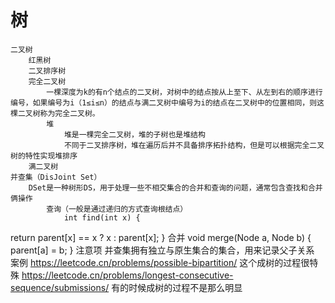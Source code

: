 # 树
	二叉树
		红黑树
		二叉排序树
		完全二叉树
			一棵深度为k的有n个结点的二叉树，对树中的结点按从上至下、从左到右的顺序进行编号，如果编号为i（1≤i≤n）的结点与满二叉树中编号为i的结点在二叉树中的位置相同，则这棵二叉树称为完全二叉树。
			堆
				堆是一棵完全二叉树，堆的子树也是堆结构
				不同于二叉排序树，堆在遍历后并不具备排序拓扑结构，但是可以根据完全二叉树的特性实现堆排序
		满二叉树
	并查集（DisJoint Set）
		DSet是一种树形DS，用于处理一些不相交集合的合并和查询的问题，通常包含查找和合并俩操作
			查询（一般是通过递归的方式查询根结点）
				int find(int x) {
  return parent[x] == x ? x : parent[x];
}
			合并
				void merge(Node a, Node b) {
  parent[a] = b;
}
		注意项
			并查集拥有独立与原生集合的集合，用来记录父子关系
		案例
			https://leetcode.cn/problems/possible-bipartition/
				这个成树的过程很特殊
			https://leetcode.cn/problems/longest-consecutive-sequence/submissions/
				有的时候成树的过程不是那么明显